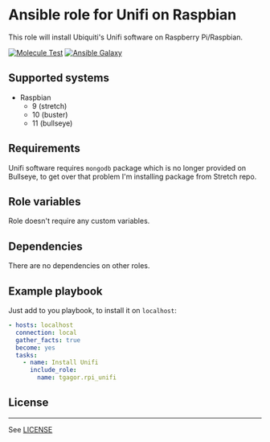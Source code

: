 Ansible role for Unifi on Raspbian
==================================

This role will install Ubiquiti's Unifi software on Raspberry Pi/Raspbian.

[![Molecule Test](https://github.com/tgagor/ansible-role-rpi_unifi/actions/workflows/test-and-release.yml/badge.svg)](https://github.com/tgagor/ansible-role-rpi_unifi/actions/workflows/test-and-release.yml)
[![Ansible Galaxy](https://img.shields.io/badge/ansible--galaxy-tgagor-spofify.svg)](https://galaxy.ansible.com/tgagor/rpi_unifi)

## Supported systems

* Raspbian
  * 9 (stretch)
  * 10 (buster)
  * 11 (bullseye)

## Requirements

Unifi software requires `mongodb` package which is no longer provided on Bullseye, to get over that problem I'm installing package from Stretch repo.

## Role variables

Role doesn't require any custom variables.

## Dependencies

There are no dependencies on other roles.

## Example playbook

Just add to you playbook, to install it on `localhost`:

```yaml
- hosts: localhost
  connection: local
  gather_facts: true
  become: yes
  tasks:
    - name: Install Unifi
      include_role:
        name: tgagor.rpi_unifi
```

## License
-------

See [LICENSE](LICENSE)
